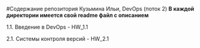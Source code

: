 #Содержание репозитория Кузьмина Ильи, DevOps (поток 2)
**В каждой директории имеется свой readme файл с описанием**

1.1. Введение в DevOps - HW_1.1

2.1. Системы контроля версий - HW_2.1